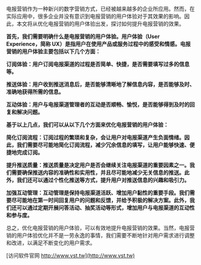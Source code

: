 电报营销作为一种新兴的数字营销方式，已经被越来越多的企业所应用。然而，在实际应用中，很多企业并没有意识到电报营销的用户体验对于其效果的影响。因此，本文将从优化电报营销的用户体验出发，探讨如何提升电报营销的效果。

**首先，我们需要明确什么是电报营销的用户体验。用户体验（User Experience，简称 UX）是指用户在使用产品或服务过程中的感受和情感。电报营销的用户体验主要包括以下几个方面：**

**订阅体验：用户订阅电报渠道的过程是否简单、快捷，是否需要填写过多的信息等。**

**推送体验：用户收到推送消息后，是否能够清晰地了解信息内容，是否能够及时、准确地获得所需的信息。**

**互动体验：用户与电报渠道管理者的互动是否顺畅、愉悦，是否能够得到及时的回复和解决问题。**

**基于以上几点，我们可以从以下几个方面来优化电报营销的用户体验：**

**简化订阅流程：订阅过程的繁琐和复杂，会让用户对电报渠道产生负面情绪。因此，我们需要尽可能地简化订阅流程，减少冗余信息的填写，让用户能够快速、便捷地完成订阅。**

**提升推送质量：推送质量是决定用户是否会继续关注电报渠道的重要因素之一。我们需要确保推送内容的准确性和实用性，并且尽可能地减少无关信息的推送。此外，我们还可以通过个性化推送等方式，提升用户对推送信息的兴趣和吸引力。**

**加强互动管理：互动管理是保持电报渠道活跃、增加用户黏性的重要手段。我们需要尽可能地在第一时间回复用户的问题和反馈，并给予积极的解决方案。此外，我们还可以通过定期开展问答活动、抽奖活动等形式，增加用户与电报渠道的互动性和参与度。**

总之，优化电报营销的用户体验，可以有效地提升电报营销的效果。当然，电报营销的用户体验优化并不是一劳永逸的事情，我们需要不断地针对用户需求进行调整和改进，以满足不断变化的用户需求。


[访问软件官网 http://www.vst.tw](http://www.vst.tw)
